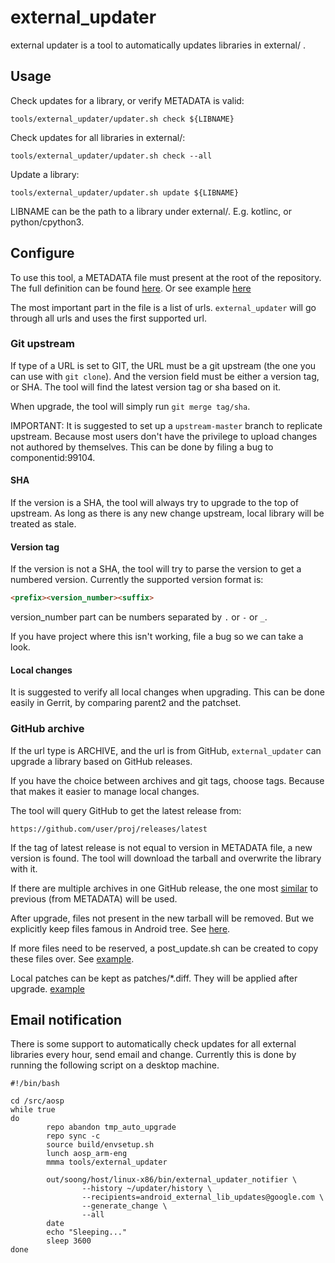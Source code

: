 # external_updater

external updater is a tool to automatically updates libraries in external/ .

## Usage

Check updates for a library, or verify METADATA is valid:

```shell
tools/external_updater/updater.sh check ${LIBNAME}
```

Check updates for all libraries in external/:

```shell
tools/external_updater/updater.sh check --all
```

Update a library:

```shell
tools/external_updater/updater.sh update ${LIBNAME}
```

LIBNAME can be the path to a library under external/. E.g. kotlinc, or
python/cpython3.

## Configure

To use this tool, a METADATA file must present at the root of the 
repository. The full definition can be found
[here](https://android.googlesource.com/platform/tools/external_updater/+/refs/heads/master/metadata.proto).
Or see example [here](https://android.googlesource.com/platform/external/ImageMagick/+/refs/heads/master/METADATA)

The most important part in the file is a list of urls.
`external_updater` will go through all urls and uses the first
supported url.

### Git upstream

If type of a URL is set to GIT, the URL must be a git upstream
(the one you can use with `git clone`). And the version field must
be either a version tag, or SHA. The tool will find the latest
version tag or sha based on it.

When upgrade, the tool will simply run `git merge tag/sha`.

IMPORTANT: It is suggested to set up a `upstream-master` branch to
replicate upstream. Because most users don't have the privilege to
upload changes not authored by themselves. This can be done by
filing a bug to componentid:99104.

#### SHA

If the version is a SHA, the tool will always try to upgrade to the
top of upstream. As long as there is any new change upstream, local
library will be treated as stale.

#### Version tag

If the version is not a SHA, the tool will try to parse the version
to get a numbered version. Currently the supported version format is:

```markdown
<prefix><version_number><suffix>
```

version_number part can be numbers separated by `.` or `-` or `_`.

If you have project where this isn't working, file a bug so we can take a look.

#### Local changes

It is suggested to verify all local changes when upgrading. This can
be done easily in Gerrit, by comparing parent2 and the patchset.


### GitHub archive

If the url type is ARCHIVE, and the url is from GitHub, `external_updater`
can upgrade a library based on GitHub releases.

If you have the choice between archives and git tags, choose tags.
Because that makes it easier to manage local changes.

The tool will query GitHub to get the latest release from:

```url
https://github.com/user/proj/releases/latest
```

If the tag of latest release is not equal to version in METADATA file, a
new version is found. The tool will download the tarball and overwrite the
library with it.

If there are multiple archives in one GitHub release, the one most
[similar](https://en.wikipedia.org/wiki/Edit_distance) to previous
(from METADATA) will be used.

After upgrade, files not present in the new tarball will be removed. But we
explicitly keep files famous in Android tree.
See [here](https://android.googlesource.com/platform/tools/external_updater/+/refs/heads/master/update_package.sh).

If more files need to be reserved, a post_update.sh can be created to copy
these files over.
See [example](https://android.googlesource.com/platform/external/kotlinc/+/refs/heads/master/post_update.sh).

Local patches can be kept as patches/*.diff. They will be applied after
upgrade. [example](https://cs.corp.google.com/android/external/jsmn/patches/header.diff)

## Email notification

There is some support to automatically check updates for all external 
libraries every hour, send email and change. Currently this is done by 
running the following script on a desktop machine.

```shell
#!/bin/bash

cd /src/aosp
while true
do
        repo abandon tmp_auto_upgrade
        repo sync -c
        source build/envsetup.sh
        lunch aosp_arm-eng
        mmma tools/external_updater

        out/soong/host/linux-x86/bin/external_updater_notifier \
                --history ~/updater/history \
                --recipients=android_external_lib_updates@google.com \
                --generate_change \
                --all
        date
        echo "Sleeping..."
        sleep 3600
done
```

